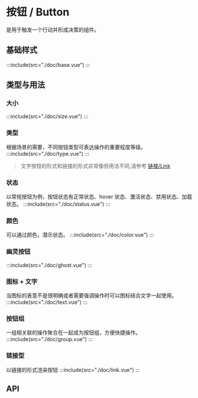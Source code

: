 <style lang="scss">
  .demo-btns{
    .zz-btn + .zz-btn{
      margin-left: 90px;
    }
  }
  .demo-btn-group {
    display: inline-block;
    .zz-btn + .zz-btn{
      margin-left: 18px;
    }
  }
  .demo-button{
    .zz-btn + .zz-btn{
      margin-left: 8px;
    }
  }
</style>

# 按钮 / Button

是用于触发一个行动并形成决策的组件。

## 基础样式

:::include(src="./doc/base.vue")
:::

## 类型与用法

### 大小 <design-tag></design-tag>

:::include(src="./doc/size.vue")
:::

### 类型 <design-tag></design-tag>

根据场景的需要，不同按钮类型可表达操作的重要程度等级。
:::include(src="./doc/type.vue")
:::

> 文字按钮的形式和链接的形式非常像但用法不同,请参考 [链接/Link <i class="mtdicon mtdicon-link-o"></i>](/components/icon)

### 状态 <design-tag></design-tag>

以常规按钮为例，按钮状态有正常状态、hover 状态、激活状态、禁用状态、加载状态。
:::include(src="./doc/status.vue")
:::

### 颜色

可以通过颜色，潜示状态。
:::include(src="./doc/color.vue")
:::

### 幽灵按钮

:::include(src="./doc/ghost.vue")
:::

### 图标 + 文字

当图标的表意不是很明确或者需要强调操作时可以图标结合文字一起使用。
:::include(src="./doc/text.vue")
:::

### 按钮组

一组相关联的操作聚合在一起成为按钮组，方便快捷操作。
:::include(src="./doc/group.vue")
:::

### 链接型

以链接的形式渲染按钮
:::include(src="./doc/link.vue")
:::

## API

<api-doc name="Button" :doc="require('./api.json')"></api-doc>
